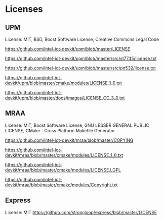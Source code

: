 # Licenses

## UPM
License: MIT, BSD, Boost Software License, Creative Commons Legal Code

https://github.com/intel-iot-devkit/upm/blob/master/LICENSE

https://github.com/intel-iot-devkit/upm/blob/master/src/st7735/license.txt

https://github.com/intel-iot-devkit/upm/blob/master/src/pn532/license.txt

https://github.com/intel-iot-devkit/upm/blob/master/cmake/modules/LICENSE_1_0.txt

https://github.com/intel-iot-devkit/upm/blob/master/docs/images/LICENSE_CC_3_0.txt

## MRAA
License: MIT, Boost Software License, GNU LESSER GENERAL PUBLIC LICENSE, CMake - Cross Platform Makefile Generator

https://github.com/intel-iot-devkit/mraa/blob/master/COPYING

https://github.com/intel-iot-devkit/mraa/blob/master/cmake/modules/LICENSE_1_0.txt

https://github.com/intel-iot-devkit/mraa/blob/master/cmake/modules/LICENSE.LGPL

https://github.com/intel-iot-devkit/mraa/blob/master/cmake/modules/Copyright.txt

## Express
License: MIT
https://github.com/strongloop/express/blob/master/LICENSE
